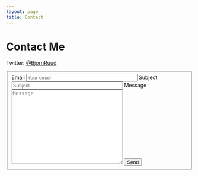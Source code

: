 ```yaml
---
layout: page
title: Contact
---
```

# Contact Me

Twitter: [@BjornRuud](https://twitter.com/BjornRuud)

<form class="pure-form pure-form-stacked" method="POST" action="http://www.domeneshop.no/cgi-bin/mailto.cgi" accept-charset="UTF-8">
  <fieldset>
    <input type="hidden" name="_to" value="contact@bjornruud.net">
    <input type="hidden" name="_resulturl" value="{{ site.url }}">
    <label>Email</label>
    <input type="text" name="_from" placeholder="Your email" required style="width: 300px">
    <label>Subject</label>
    <input type="text" name="_subject" placeholder="Subject" required style="width: 300px">
    <label>Message</label>
    <textarea name="message" placeholder="Message" required style="width: 300px; height: 200px"></textarea>
    <button type="submit" class="pure-button pure-button-primary">Send</button>
  </fieldset>
</form>
